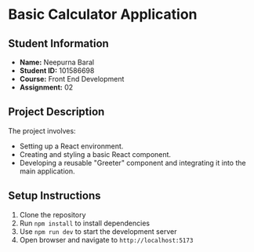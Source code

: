 # Basic Calculator Application

## Student Information
- **Name:** Neepurna Baral
- **Student ID:** 101586698
- **Course:** Front End Development
- **Assignment:** 02

## Project Description
The project involves:
- Setting up a React environment.
- Creating and styling a basic React component.
- Developing a reusable "Greeter" component and integrating it into the main application.


## Setup Instructions
1. Clone the repository
2. Run `npm install` to install dependencies
3. Use `npm run dev` to start the development server
4. Open browser and navigate to `http://localhost:5173`


